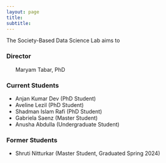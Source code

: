 ```yaml
---
layout: page
title:
subtitle:
---
```


The Society-Based Data Science Lab aims to

### Director
<ul style="list-style-type: none;">
<li style="list-style-type: none;"> Maryam Tabar, PhD
</ul>

### Current Students
<ul>
  <li>Anjan Kumar Dev (PhD Student)</li>
  <li>Aveline Lezil (PhD Student)</li>
  <li>Shadman Islam Rafi (PhD Student)</li>
  <li>Gabriela Saenz (Master Student)</li>
  <li>Anusha Abdulla (Undergraduate Student)</li>
</ul>

### Former Students
<ul>
  <li>Shruti Nitturkar (Master Student, Graduated Spring 2024)</li>
</ul>
